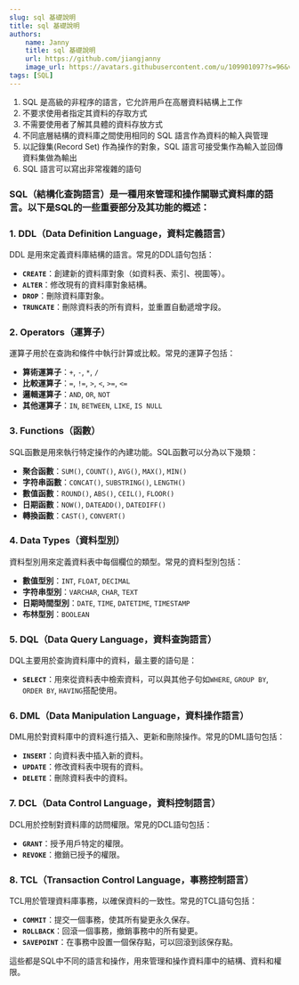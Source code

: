 ```yaml
---
slug: sql 基礎說明
title: sql 基礎說明
authors:
    name: Janny
    title: sql 基礎說明
    url: https://github.com/jiangjanny
    image_url: https://avatars.githubusercontent.com/u/109901097?s=96&v=4
tags: [SQL]
---
```


1. SQL 是高級的非程序的語言，它允許用戶在高層資料結構上工作
2. 不要求使用者指定其資料的存取方式
3. 不需要使用者了解其具體的資料存放方式
4. 不同底層結構的資料庫之間使用相同的 SQL 語言作為資料的輸入與管理
5. 以記錄集(Record Set) 作為操作的對象，SQL 語言可接受集作為輸入並回傳資料集做為輸出
6. SQL 語言可以寫出非常複雜的語句


### SQL（結構化查詢語言）是一種用來管理和操作關聯式資料庫的語言。以下是SQL的一些重要部分及其功能的概述：

### 1. DDL（Data Definition Language，資料定義語言）
DDL 是用來定義資料庫結構的語言。常見的DDL語句包括：
- **`CREATE`**：創建新的資料庫對象（如資料表、索引、視圖等）。
- **`ALTER`**：修改現有的資料庫對象結構。
- **`DROP`**：刪除資料庫對象。
- **`TRUNCATE`**：刪除資料表的所有資料，並重置自動遞增字段。

### 2. Operators（運算子）
運算子用於在查詢和條件中執行計算或比較。常見的運算子包括：
- **算術運算子**：`+`, `-`, `*`, `/`
- **比較運算子**：`=`, `!=`, `>`, `<`, `>=`, `<=`
- **邏輯運算子**：`AND`, `OR`, `NOT`
- **其他運算子**：`IN`, `BETWEEN`, `LIKE`, `IS NULL`

### 3. Functions（函數）
SQL函數是用來執行特定操作的內建功能。SQL函數可以分為以下幾類：
- **聚合函數**：`SUM()`, `COUNT()`, `AVG()`, `MAX()`, `MIN()`
- **字符串函數**：`CONCAT()`, `SUBSTRING()`, `LENGTH()`
- **數值函數**：`ROUND()`, `ABS()`, `CEIL()`, `FLOOR()`
- **日期函數**：`NOW()`, `DATEADD()`, `DATEDIFF()`
- **轉換函數**：`CAST()`, `CONVERT()`

### 4. Data Types（資料型別）
資料型別用來定義資料表中每個欄位的類型。常見的資料型別包括：
- **數值型別**：`INT`, `FLOAT`, `DECIMAL`
- **字符串型別**：`VARCHAR`, `CHAR`, `TEXT`
- **日期時間型別**：`DATE`, `TIME`, `DATETIME`, `TIMESTAMP`
- **布林型別**：`BOOLEAN`

### 5. DQL（Data Query Language，資料查詢語言）
DQL主要用於查詢資料庫中的資料，最主要的語句是：
- **`SELECT`**：用來從資料表中檢索資料，可以與其他子句如`WHERE`, `GROUP BY`, `ORDER BY`, `HAVING`搭配使用。

### 6. DML（Data Manipulation Language，資料操作語言）
DML用於對資料庫中的資料進行插入、更新和刪除操作。常見的DML語句包括：
- **`INSERT`**：向資料表中插入新的資料。
- **`UPDATE`**：修改資料表中現有的資料。
- **`DELETE`**：刪除資料表中的資料。

### 7. DCL（Data Control Language，資料控制語言）
DCL用於控制對資料庫的訪問權限。常見的DCL語句包括：
- **`GRANT`**：授予用戶特定的權限。
- **`REVOKE`**：撤銷已授予的權限。

### 8. TCL（Transaction Control Language，事務控制語言）
TCL用於管理資料庫事務，以確保資料的一致性。常見的TCL語句包括：
- **`COMMIT`**：提交一個事務，使其所有變更永久保存。
- **`ROLLBACK`**：回滾一個事務，撤銷事務中的所有變更。
- **`SAVEPOINT`**：在事務中設置一個保存點，可以回滾到該保存點。

這些都是SQL中不同的語言和操作，用來管理和操作資料庫中的結構、資料和權限。
